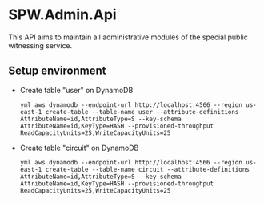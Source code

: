 # SPW.Admin.Api
This API aims to maintain all administrative modules of the special public witnessing service.

## Setup environment

- Create table "user" on DynamoDB

    `` yml
    aws dynamodb --endpoint-url http://localhost:4566 --region us-east-1 create-table --table-name user --attribute-definitions AttributeName=id,AttributeType=S --key-schema AttributeName=id,KeyType=HASH --provisioned-throughput ReadCapacityUnits=25,WriteCapacityUnits=25
    ``
- Create table "circuit" on DynamoDB

    `` yml
    aws dynamodb --endpoint-url http://localhost:4566 --region us-east-1 create-table --table-name circuit --attribute-definitions AttributeName=id,AttributeType=S --key-schema AttributeName=id,KeyType=HASH --provisioned-throughput ReadCapacityUnits=25,WriteCapacityUnits=25
    ``